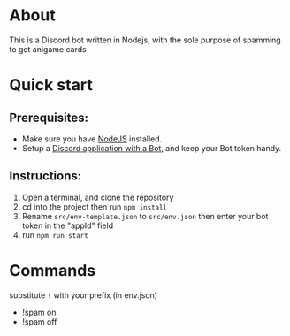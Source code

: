 # About
  This is a Discord bot written in Nodejs, with the sole 
  purpose of spamming to get anigame cards
  

# Quick start
  ## Prerequisites:
  - Make sure you have [NodeJS](https://https://nodejs.org/en/)
  installed.
  - Setup a [Discord application with a Bot](https://discordjs.guide/preparations/setting-up-a-bot-application.html#creating-your-bot),
  and keep your Bot token handy.


  ## Instructions:
  1. Open a terminal, and clone the repository
  2. cd into the project then run `npm install`
  3. Rename `src/env-template.json` to `src/env.json` then
    enter your bot token in the "appId" field
  4. run `npm run start`



# Commands
  substitute `!` with your prefix (in env.json)
  - !spam on
  - !spam off
